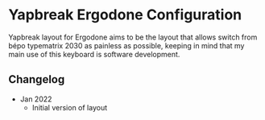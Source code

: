 # Yapbreak Ergodone Configuration

Yapbreak layout for Ergodone aims to be the layout that allows switch from bépo
typematrix 2030 as painless as possible, keeping in mind that my main use of
this keyboard is software development.

## Changelog

* Jan 2022
    * Initial version of layout
